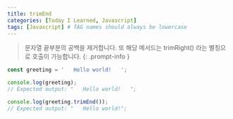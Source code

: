 ```yaml
---
title: trimEnd
categories: [Today I Learned, Javascript]
tags: [Javascript] # TAG names should always be lowercase
---
```


> 문자열 끝부분의 공백을 제거합니다. 또 해당 메서드는 trimRight() 라는 별칭으로 호출이 가능합니다.
{: .prompt-info }

```js
const greeting = '   Hello world!   ';

console.log(greeting);
// Expected output: "   Hello world!   ";

console.log(greeting.trimEnd());
// Expected output: "   Hello world!";

```